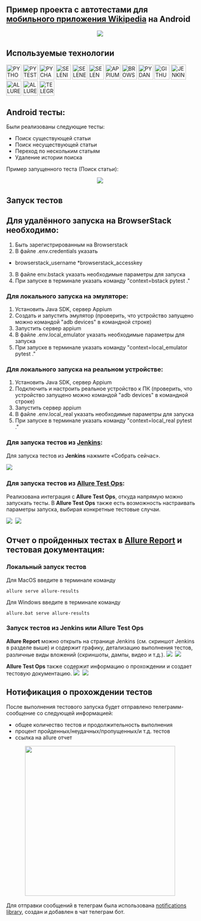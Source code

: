 ## Пример проекта с автотестами для [мобильного приложения Wikipedia](https://github.com/wikimedia/apps-android-wikipedia/releases/download/latest/app-alpha-universal-release.apk) на Android 

<p align="center">
    <img src="readme_images/screenshot/logo.png"/>&nbsp;
</p>

## Используемые технологии
<p>
<a href="https://www.python.org/"><img src="readme_images/logo/python.png" width="40" height="40"  alt="PYTHON"/></a>
<a href="https://docs.pytest.org/en/"><img src="readme_images/logo/pytest.png" width="40" height="40"  alt="PYTEST"/></a>
<a href="https://www.jetbrains.com/pycharm/"><img src="readme_images/logo/pycharm.png" width="40" height="40"  alt="PYCHARM"/></a>
<a href="https://www.selenium.dev/"><img src="readme_images/logo/selenium.png" width="40" height="40"  alt="SELENIUM"/></a>
<a href="https://github.com/yashaka/selene/"><img src="readme_images/logo/selene.png" width="40" height="40"  alt="SELENE"/></a>
<a href="https://aerokube.com/selenoid/"><img src="readme_images/logo/selenoid.png" width="40" height="40"  alt="SELENOID"/></a>
<a href="https://appium.io/"><img src="readme_images/logo/appium.png" width="40" height="40"  alt="APPIUM"/></a>
<a href="https://www.browserstack.com/"><img src="readme_images/logo/browserstack.png" width="40" height="40"  alt="BROWSERSTACK"/></a>
<a href="https://docs.pydantic.dev/latest/"><img src="readme_images/logo/pydantic.png" width="40" height="40"  alt="PYDANTIC"/></a>
<a href="https://github.com/"><img src="readme_images/logo/github.png" width="40" height="40"  alt="GITHUB"/></a>
<a href="https://www.jenkins.io/"><img src="readme_images/logo/jenkins.png" width="40" height="40"  alt="JENKINS"/></a>
<a href="https://allurereport.org/"><img src="readme_images/logo/allure_report.png" width="40" height="40"  alt="ALLUREREPORT"/></a>
<a href="https://qameta.io/"><img src="readme_images/logo/allure_testops.png" width="40" height="40"  alt="ALLURETESTOPS"/></a>
<a href="https://telegram.org/"><img src="readme_images/logo/tg.png" width="40" height="40"  alt="TELEGRAM"/></a>
</p>

## Android тесты:
Были реализованы следующие тесты:
* Поиск существующей статьи
* Поиск несуществующей статьи
* Переход по нескольким статьям
* Удаление истории поиска

 Пример запущенного теста (Поиск статьи):
<p align="center">
    <img src="readme_images/screenshot/wikipedia_test.gif"/>&nbsp;
</p>

## Запуск тестов

## Для удалённого запуска на BrowserStack необходимо:
1. Быть зарегистрированным на Browserstack
2. В файле .env.credentials указать 
* browserstack_username
*browserstack_accesskey
3. В файле env.bstack указать необходимые параметры для запуска 
4. При запуске в терминале указать команду "context=bstack pytest ."

### Для локального запуска на эмуляторе: 
1. Установить Java SDK, сервер Appium
2. Создать и запустить эмулятор (проверить, что устройство запущено можно командой "adb devices" в командной строке)
3. Запустить сервер appium
4. В файле .env.local_emulator указать необходимые параметры для запуска
5. При запуске в терминале указать команду "context=local_emulator pytest ."

### Для локального запуска на реальном устройстве: 
1. Установить Java SDK, сервер Appium
2. Подключить и настроить реальное устройство к ПК (проверить, что устройство запущено можно командой "adb devices" в командной строке)
3. Запустить сервер appium
4. В файле .env.local_real указать необходимые параметры для запуска
5. При запуске в терминале указать команду "context=local_real pytest ."

### Для запуска тестов из [Jenkins](https://jenkins.autotests.cloud/job/qa_guru_python_graduation_project_mobile/):
Для запуска тестов из **Jenkins** нажмите «Собрать сейчас».

<img src="readme_images/screenshot/jenkins_project_page.png"/>&nbsp;

### Для запуска тестов из [Allure Test Ops](https://allure.autotests.cloud/project/3711):
Реализована интеграция с **Allure Test Ops**, откуда напрямую можно запускать тесты. В **Allure Test Ops** также есть возможность настраивать параметры запуска, выбирая конкретные тестовые случаи.

<img src="readme_images/screenshot/allure_job.png"/>&nbsp;
<img src="readme_images/screenshot/allure_launch.png"/>&nbsp;

## Отчет о пройденных тестах в [Allure Report](https://jenkins.autotests.cloud/job/qa_guru_python_graduation_project_mobile/allure/) и тестовая документация:

### Локальный запуск тестов

Для MacOS введите в терминале команду 
```
allure serve allure-results
``` 
Для Windows введите в терминале команду 
```
allure.bat serve allure-results
``` 

### Запуск тестов из Jenkins или Allure Test Ops

**Allure Report** можно открыть на странице Jenkins (см. скриншот Jenkins в разделе выше) и содержит графику, детализацию выполнения тестов, различные виды вложений (скриншоты, дампы, видео и т.д.).
<img src="readme_images/screenshot/allure_report_1.png"/>&nbsp;
<img src="readme_images/screenshot/allure_report_2.png"/>&nbsp;

**Allure Test Ops** также содержит информацию о прохождении и создает тестовую документацию.
<img src="readme_images/screenshot/allure_test_ops_1.png"/>&nbsp;
<img src="readme_images/screenshot/allure_test_ops_2.png"/>&nbsp;

## Нотификация о прохождении тестов

После выполнения тестового запуска будет отправлено телеграмм-сообщение со следующей информацией:
* общее количество тестов и продолжительность выполнения
* процент пройденных/неудачных/пропущенных/и т.д. тестов
* ссылка на allure отчет

<p align="center">
<img src="readme_images/screenshot/tg_report.png" height="400"/>&nbsp;
</p>

Для отправки сообщений в телеграм была использована [notifications library](https://github.com/qa-guru/allure-notifications), создан и добавлен в чат телеграм бот.